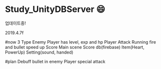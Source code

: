 # Study_UnityDBServer :smile:

업데이트중!

2019.4.7f

#now
3 Type Enemy
Player has level, exp and hp
Player Attack Running fire and bullet speed up
Score
Main scene
Score db(firebase)
Item(Heart, PowerUp)
Setting(sound, handed)

#plan
Debuff bullet in enemy
Player special attack
